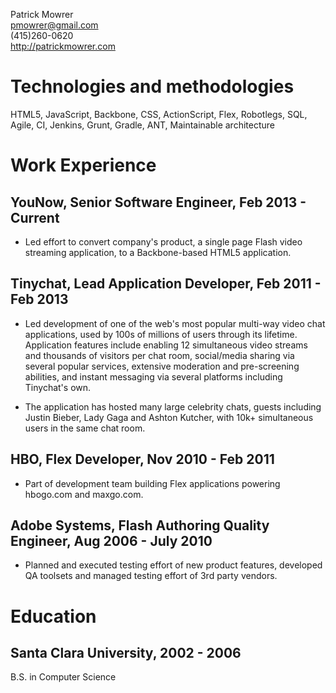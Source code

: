 Patrick Mowrer  
<pmowrer@gmail.com>  
(415)260-0620   
<http://patrickmowrer.com>     

# Technologies and methodologies
HTML5, JavaScript, Backbone, CSS, ActionScript, Flex, Robotlegs, SQL, Agile, CI, Jenkins, Grunt, Gradle, ANT, Maintainable architecture 

# Work Experience

## YouNow, Senior Software Engineer, Feb 2013 - Current

* Led effort to convert company's product, a single page Flash video streaming application, to a Backbone-based HTML5 application.

## Tinychat, Lead Application Developer, Feb 2011 - Feb 2013

* Led development of one of the web's most popular multi-way video chat applications, used by 100s of millions of users through its lifetime. Application features include enabling 12 simultaneous video streams and thousands of visitors per chat room, social/media sharing via several popular services, extensive moderation and pre-screening abilities, and instant messaging via several platforms including Tinychat's own.

* The application has hosted many large celebrity chats, guests including Justin Bieber, Lady Gaga and Ashton Kutcher, with 10k+ simultaneous users in the same chat room.

## HBO, Flex Developer, Nov 2010 - Feb 2011

* Part of development team building Flex applications powering hbogo.com and maxgo.com.

## Adobe Systems, Flash Authoring Quality Engineer, Aug 2006 - July 2010

* Planned and executed testing effort of new product
features, developed QA toolsets and managed testing effort of 3rd party vendors.

# Education

## Santa Clara University, 2002 - 2006 
B.S. in Computer Science

